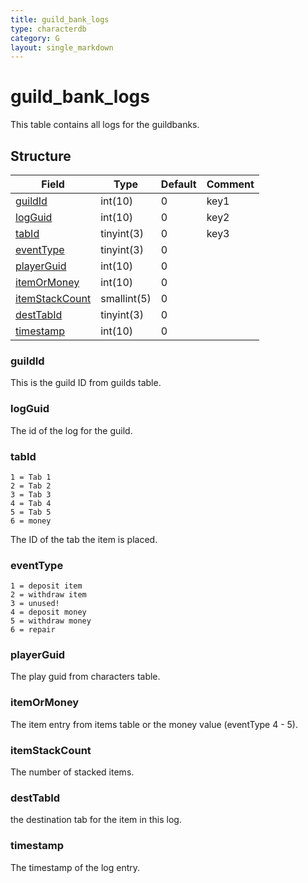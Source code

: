 ```yaml
---
title: guild_bank_logs
type: characterdb
category: G
layout: single_markdown
---
```


# guild_bank_logs
This table contains all logs for the guildbanks.

## Structure

Field                             | Type        | Default | Comment
--------------------------------- | ----------- | ------- | -------
[guildId](#guildId)               | int(10)     | 0       | key1
[logGuid](#logGuid)               | int(10)     | 0       | key2
[tabId](#tabId)                   | tinyint(3)  | 0       | key3
[eventType](#eventType)           | tinyint(3)  | 0       |        
[playerGuid](#playerGuid)         | int(10)     | 0       |        
[itemOrMoney](#itemOrMoney)       | int(10)     | 0       |        
[itemStackCount](#itemStackCount) | smallint(5) | 0       |        
[destTabId](#destTabId)           | tinyint(3)  | 0       |        
[timestamp](#timestamp)           | int(10)     | 0       |        

### guildId

This is the guild ID from guilds table.

### logGuid
The id of the log for the guild.

### tabId

    1 = Tab 1
    2 = Tab 2
    3 = Tab 3
    4 = Tab 4
    5 = Tab 5
    6 = money

The ID of the tab the item is placed.

### eventType

    1 = deposit item
    2 = withdraw item
    3 = unused!
    4 = deposit money
    5 = withdraw money
    6 = repair

### playerGuid

The play guid from characters table.

### itemOrMoney

The item entry from items table or the money value (eventType 4 - 5).

### itemStackCount

The number of stacked items.

### destTabId
the destination tab for the item in this log.

### timestamp

The timestamp of the log entry.